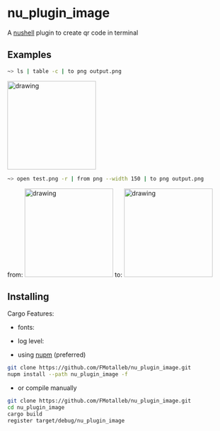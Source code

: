 # nu_plugin_image

A [nushell](https://www.nushell.sh/) plugin to create qr code in terminal

## Examples

```bash
~> ls | table -c | to png output.png
```

<img src="https://github.com/FMotalleb/nu_plugin_image/assets/30149519/faab9f4f-8935-4c0e-afd7-9fd7c5c6eccc" alt="drawing" width="200"/>

```bash
~> open test.png -r | from png --width 150 | to png output.png
```

from: <img src="https://github.com/FMotalleb/nu_plugin_image/assets/30149519/73e20721-dec0-4604-8f10-c5b36fbad389" alt="drawing" width="200"/>
to:  <img src="https://github.com/FMotalleb/nu_plugin_image/assets/30149519/c3258e71-e42f-483a-b8c8-6fcb3af82e78" alt="drawing" width="200"/>

## Installing

Cargo Features:

* fonts:
* log level:

* using [nupm](https://github.com/nushell/nupm) (preferred)

```bash
git clone https://github.com/FMotalleb/nu_plugin_image.git
nupm install --path nu_plugin_image -f
```

* or compile manually

```bash
git clone https://github.com/FMotalleb/nu_plugin_image.git
cd nu_plugin_image
cargo build
register target/debug/nu_plugin_image
```
